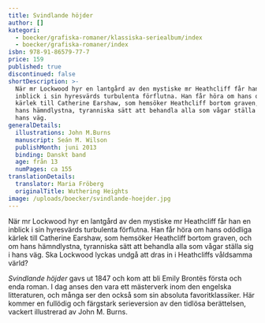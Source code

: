 ```yaml
---
title: Svindlande höjder
author: []
kategori:
  - boecker/grafiska-romaner/klassiska-seriealbum/index
  - boecker/grafiska-romaner/index
isbn: 978-91-86579-77-7
price: 159
published: true
discontinued: false
shortDescription: >-
  När mr Lockwood hyr en lantgård av den mystiske mr Heathcliff får han en
  inblick i sin hyresvärds turbulenta förflutna. Han får höra om hans odödliga
  kärlek till Catherine Earshaw, som hemsöker Heathcliff bortom graven, och om
  hans hämndlystna, tyranniska sätt att behandla alla som vågar ställa sig i
  hans väg.
generalDetails:
  illustrations: John M.Burns
  manuscript: Seán M. Wilson
  publishMonth: juni 2013
  binding: Danskt band
  age: från 13
  numPages: ca 155
translationDetails:
  translator: Maria Fröberg
  originalTitle: Wuthering Heights
image: /uploads/boecker/svindlande-hoejder.jpg
---
```

När mr Lockwood hyr en lantgård av den mystiske mr Heathcliff får han en inblick i sin hyresvärds turbulenta förflutna. Han får höra om hans odödliga kärlek till Catherine Earshaw, som hemsöker Heathcliff bortom graven, och om hans hämndlystna, tyranniska sätt att behandla alla som vågar ställa sig i hans väg. Ska Lockwood lyckas undgå att dras in i Heathcliffs våldsamma värld?

_Svindlande höjder_ gavs ut 1847 och kom att bli Emily Brontës första och enda roman. I dag anses den vara ett mästerverk inom den engelska litteraturen, och många ser den också som sin absoluta favoritklassiker. Här kommer en fullödig och färgstark serieversion av den tidlösa berättelsen, vackert illustrerad av John M. Burns.
